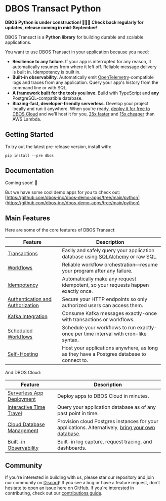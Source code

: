 # DBOS Transact Python

**DBOS Python is under construction! 🚧🚧🚧 Check back regularly for updates, release coming in mid-September!**

DBOS Transact is a **Python library** for building durable and scalable applications.

You want to use DBOS Transact in your application because you need:

- **Resilience to any failure**.  If your app is interrupted for any reason, it automatically resumes from where it left off.  Reliable message delivery is built in. Idempotency is built in.
- **Built-in observability**. Automatically emit [OpenTelemetry](https://opentelemetry.io/)-compatible logs and traces from any application. Query your app's history from the command line or with SQL.
- **A framework built for the tools you love**. Build with TypeScript and **any** PostgreSQL-compatible database.
- **Blazing-fast, developer-friendly serverless**.  Develop your project locally and run it anywhere. When you're ready, [deploy it for free to DBOS Cloud](https://docs.dbos.dev/getting-started/quickstart#deploying-to-dbos-cloud) and we'll host it for you, [25x faster](https://www.dbos.dev/blog/dbos-vs-aws-step-functions-benchmark) and [15x cheaper](https://www.dbos.dev/blog/dbos-vs-lambda-cost) than AWS Lambda.

## Getting Started

To try out the latest pre-release version, install with:

```shell
pip install --pre dbos
```

## Documentation

Coming soon! 🚧

But we have some cool demo apps for you to check out: [https://github.com/dbos-inc/dbos-demo-apps/tree/main/python](https://github.com/dbos-inc/dbos-demo-apps/tree/main/python)

## Main Features

Here are some of the core features of DBOS Transact:

| Feature                                                                       | Description
| ----------------------------------------------------------------------------- | ------------------------------------------------------------------------------------------------------------------------- |
| [Transactions](https://www.dbos.dev/dbos-transact-python)                                      | Easily and safely query your application database using [SQLAlchemy](https://www.sqlalchemy.org/) or raw SQL.
| [Workflows](https://www.dbos.dev/dbos-transact-python)                                         | Reliable workflow orchestration&#8212;resume your program after any failure.
| [Idempotency](https://www.dbos.dev/dbos-transact-python)                                       | Automatically make any request idempotent, so your requests happen exactly once.
| [Authentication and Authorization](https://www.dbos.dev/dbos-transact-python)                  | Secure your HTTP endpoints so only authorized users can access them.
| [Kafka Integration](https://www.dbos.dev/dbos-transact-python)                                 | Consume Kafka messages exactly-once with transactions or workflows.
| [Scheduled Workflows](https://www.dbos.dev/dbos-transact-python)                               | Schedule your workflows to run exactly-once per time interval with cron-like syntax.
| [Self-Hosting](https://www.dbos.dev/dbos-transact-python)                                      | Host your applications anywhere, as long as they have a Postgres database to connect to.

And DBOS Cloud:

| Feature                                                                       | Description
| ----------------------------------------------------------------------------- | ------------------------------------------------------------------------------------------------------------------------- |
| [Serverless App Deployment](https://docs.dbos.dev/cloud-tutorials/application-management)      | Deploy apps to DBOS Cloud in minutes.
| [Interactive Time Travel](https://docs.dbos.dev/cloud-tutorials/interactive-timetravel)        | Query your application database as of any past point in time.
| [Cloud Database Management](https://docs.dbos.dev/cloud-tutorials/database-management)         | Provision cloud Postgres instances for your applications. Alternatively, [bring your own database](https://docs.dbos.dev/cloud-tutorials/byod-management).
| [Built-in Observability](https://docs.dbos.dev/cloud-tutorials/monitoring-dashboard)           | Built-in log capture, request tracing, and dashboards.

## Community

If you're interested in building with us, please star our repository and join our community on [Discord](https://discord.gg/fMwQjeW5zg)!
If you see a bug or have a feature request, don't hesitate to open an issue here on GitHub.
If you're interested in contributing, check out our [contributions guide](./CONTRIBUTING.md).
